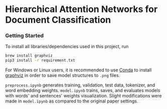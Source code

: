 # Hierarchical Attention Networks for Document Classification

### Getting Started
To install all libraries/dependencies used in this project, run
```bash
brew install graphviz
pip3 install -r requirement.txt
```

For Windows or Linux users, it is recommended to use [Conda](https://docs.conda.io/en/latest/) to install [graphviz](https://graphviz.org/) in order to save model structures to `.png` files.

`preprocess.ipynb` generates training, validation, test data, tokenizer, and word embedding weights. `model.ipynb` trains, saves, and evaluates models with words' and sentences' weights visualization. Slight modifications were made in `model.ipynb` as compared to the original paper settings.